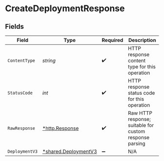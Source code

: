 # CreateDeploymentResponse


## Fields

| Field                                                       | Type                                                        | Required                                                    | Description                                                 |
| ----------------------------------------------------------- | ----------------------------------------------------------- | ----------------------------------------------------------- | ----------------------------------------------------------- |
| `ContentType`                                               | *string*                                                    | :heavy_check_mark:                                          | HTTP response content type for this operation               |
| `StatusCode`                                                | *int*                                                       | :heavy_check_mark:                                          | HTTP response status code for this operation                |
| `RawResponse`                                               | [*http.Response](https://pkg.go.dev/net/http#Response)      | :heavy_check_mark:                                          | Raw HTTP response; suitable for custom response parsing     |
| `DeploymentV3`                                              | [*shared.DeploymentV3](../../models/shared/deploymentv3.md) | :heavy_minus_sign:                                          | N/A                                                         |